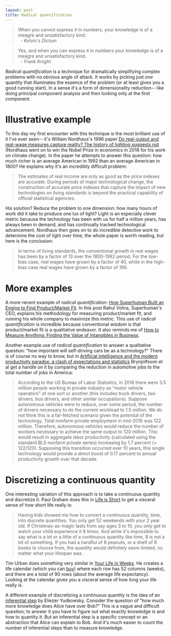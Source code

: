 ```yaml
---
layout: post
title: Radical quantification
---
```


> When you cannot express it in numbers, your knowledge is of a meagre
> and unsatisfactory kind.  
> &nbsp;&nbsp;\- _Kelvin's Dictum_

> Yes, and when you can express it in numbers your knowledge is of a
> meagre and unsatisfactory kind.  
> &nbsp;&nbsp;\- _Frank Knight_

_Radical quantification_ is a technique for dramatically simplifying
complex problems with no obvious angle of attack. It works by picking
just _one_ quantity that illuminates the essence of the problem (or at
least gives you a good running start). In a sense it's a form of
dimensionality reduction-- like doing principal component analysis and
then looking only at the first component.

# Illustrative example

To this day my first encounter with this technique is the most
brilliant use of it I've ever seen-- it's William Nordhaus's 1996
paper [Do real-output and real-wage measures capture reality? The
history of lighting suggests not][] (Nordhaus went on to win the Nobel
Prize in economics in 2018 for his work on climate change). In the
paper he attempts to answer this question: how much richer is an
average American in 1992 than an average American in 1800? He explains
why it's an incredibly difficult problem:

[Do real-output and real-wage measures capture reality? The history of lighting suggests not]: /papers/nordhaus96.pdf

> The estimates of real income are only as good as the price indexes
> are accurate. During periods of major technological change, the
> construction of accurate price indexes that capture the impact of
> new technologies on living standards is beyond the practical
> capability of official statistical agencies.

His solution? Reduce the problem to one dimension: how many hours of
work did it take to produce one lux of light? Light is an especially
clever metric because the technology has been with us for half a
million years, has always been in demand, and has continually tracked
technological advancement. Nordhaus then goes on to do incredible
detective work to determine the cost of light over time; the whole
paper is worth reading, but here is the conclusion:

> In terms of living standards, the conventional growth in real wages
> has been by a factor of 13 over the 1800-1992 period. For the
> low-bias case, real wages have grown by a factor of 40, while in the
> high-bias case real wages have grown by a factor of 190.

# More examples

A more recent example of _radical quantification_: [How Superhuman
Built an Engine to Find Product/Market Fit][]. In this post Rahul
Vohra, Superhuman's CEO, explains his methodology for measuring
product/market fit, and running his whole company to maximize this
metric. This use of _radical quantification_ is incredible because
conventional wisdom is that product/market fit is a qualitative
endeavor. It also reminds me of [How to Measure Anything: Finding the
Value of Intangibles in Business][].

[How Superhuman Built an Engine to Find Product/Market Fit]: https://firstround.com/review/how-superhuman-built-an-engine-to-find-product-market-fit/
[How to Measure Anything: Finding the Value of Intangibles in Business]: https://www.amazon.com/gp/product/0470539399/

Another example use of _radical quantification_ to answer a
qualitative question: "how important will self-driving cars be as a
technology?" There is of course no way to know, but in [Artificial
intelligence and the modern productivity paradox: a clash of
expectations and statistics][] Brynjolfsson et al get a handle on it
by comparing the reduction in automotive jobs to the total number of
jobs in America:

> According to the US Bureau of Labor Statistics, in 2016 there were
> 3.5 million people working in private industry as “motor vehicle
> operators” of one sort or another (this includes truck drivers, taxi
> drivers, bus drivers, and other similar occupations). Suppose
> autonomous vehicles were to reduce, over some period, the number of
> drivers necessary to do the current workload to 1.5 million. We do
> not think this is a far-fetched scenario given the potential of the
> technology. Total nonfarm private employment in mid-2016 was 122
> million. Therefore, autonomous vehicles would reduce the number of
> workers necessary to achieve the same output to 120 million. This
> would result in aggregate labor productivity (calculated using the
> standard BLS nonfarm private series) increasing by 1.7 percent (=
> 122/120). Supposing this transition occurred over 10 years, this
> single technology would provide a direct boost of 0.17 percent to
> annual productivity growth over that decade.

[Artificial intelligence and the modern productivity paradox: a clash of expectations and statistics]: /papers/brynjolfsson2017.pdf

# Discretizing a continuous quantity

One interesting variation of this approach is to take a continuous
quantity and discretize it. Paul Graham does this in [Life is Short][]
to get a visceral sense of how short life really is:

> Having kids showed me how to convert a continuous quantity, time,
> into discrete quantities. You only get 52 weekends with your 2 year
> old. If Christmas-as-magic lasts from say ages 3 to 10, you only get
> to watch your child experience it 8 times. And while it's impossible
> to say what is a lot or a little of a continuous quantity like time,
> 8 is not a lot of something. If you had a handful of 8 peanuts, or a
> shelf of 8 books to choose from, the quantity would definitely seem
> limited, no matter what your lifespan was.

[Life is Short]: http://www.paulgraham.com/vb.html

Tim Urban does something very similar in [Your Life in Weeks][]. He
creates a life calendar (which you can [buy][]) where each row has 52
columns (weeks), and there are a total of 90 rows (about the average
life expectancy). Looking at the calendar gives you a visceral sense
of how long your life really is.

[Your Life in Weeks]: https://waitbutwhy.com/2014/05/life-weeks.html
[buy]: https://store.waitbutwhy.com/collections/life-calendars

A different example of discretizing a continuous quantity is the idea
of an [inferential step][] by Eliezer Yudkowsky. Consider the question
of "how much _more_ knowledge does Alice have over Bob?" This is a
vague and difficult question; to answer it you have to figure out what
exactly knowledge is and how to quantity it. But an inferential step
is a specific concept or an abstraction that Alice can explain to Bob.
And it's much easier to count the number of inferential steps than to
measure knowledge.

[inferential step]: https://www.lesswrong.com/posts/HLqWn5LASfhhArZ7w/expecting-short-inferential-distances

